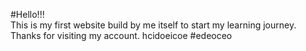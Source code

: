 #Hello!!! 
<br>
This is my first website build by me itself to start my learning journey.
</br>
Thanks for visiting my account.
 hcidoeicoe
#edeoceo